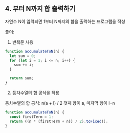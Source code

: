 ## 4. 부터 N까지 합 출력하기

자연수 N이 입력되면 1부터 N까지의 합을 출력하는 프로그램을 작성

풀이:

1. 반복문 사용

```js
function accumulateToN(n) {
  let sum = 0;
  for (let i = 1; i <= n; i++) {
    sum += i;
  }

  return sum;
}
```

2. 등차수열의 합 공식을 적용

등차수열의 합 공식: n(a + l) / 2
첫째 항이 a, 마지막 항이 l=n

```js
function accumulateToN(n) {
  const firstTerm = 1;
  return ((n * (firstTerm + n)) / 2).toFixed();
}
```
